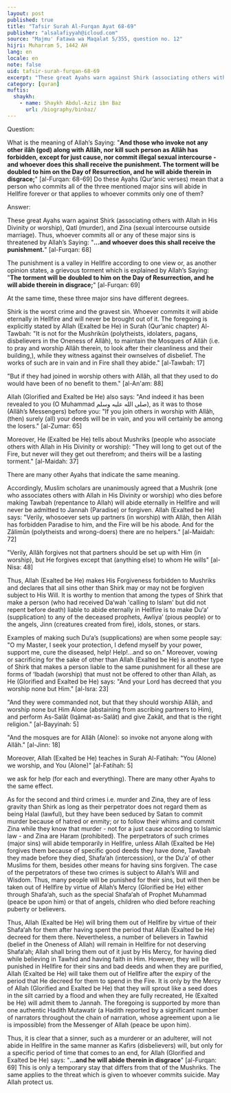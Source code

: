 ```yaml
---
layout: post
published: true
title: "Tafsir Surah Al-Furqan Ayat 68-69"
publisher: "alsalafiyyah@icloud.com"
source: "Majmu' Fatawa wa Maqalat 5/355, question no. 12"
hijri: Muharram 5, 1442 AH
lang: en
locale: en
note: false
uid: tafsir-surah-furqan-68-69
excerpt: "These great Ayahs warn against Shirk (associating others with Allah in His Divinity or worship), Qatl (murder), and Zina (sexual intercourse outside marriage). "
category: [quran]
muftis:
  shaykh: 
    - name: Shaykh Abdul-Aziz ibn Baz
      url: /biography/binbaz/
---
```


Question: 

What is the meaning of Allah’s Saying: "**And those who invoke not any other ilâh (god) along with Allâh, nor kill such person as Allâh has forbidden, except for just cause, nor commit illegal sexual intercourse - and whoever does this shall receive the punishment. The torment will be doubled to him on the Day of Resurrection, and he will abide therein in disgrace;**" [al-Furqan: 68-69] Do these Ayahs (Qur’anic verses) mean that a person who commits all of the three mentioned major sins will abide in Hellfire forever or that applies to whoever commits only one of them?

Answer:

These great Ayahs warn against Shirk (associating others with Allah in His Divinity or worship), Qatl (murder), and Zina (sexual intercourse outside marriage). Thus, whoever commits all or any of these major sins is threatened by Allah’s Saying: "**...and whoever does this shall receive the punishment.**" [al-Furqan: 68] 

The punishment is a valley in Hellfire according to one view or, as another opinion states, a grievous torment which is explained by Allah’s Saying: "**The torment will be doubled to him on the Day of Resurrection, and he will abide therein in disgrace;**" [al-Furqan: 69] 

At the same time, these three major sins have different degrees.

Shirk is the worst crime and the gravest sin. Whoever commits it will abide eternally in Hellfire and will never be brought out of it. The foregoing is explicitly stated by Allah (Exalted be He) in Surah (Qur’anic chapter) Al-Tawbah: "It is not for the Mushrikûn (polytheists, idolaters, pagans, disbelievers in the Oneness of Allâh), to maintain the Mosques of Allâh (i.e. to pray and worship Allâh therein, to look after their cleanliness and their building,), while they witness against their ownselves of disbelief. The works of such are in vain and in Fire shall they abide." [al-Tawbah: 17]

"But if they had joined in worship others with Allâh, all that they used to do would have been of no benefit to them." [al-An'am: 88] 

Allah (Glorified and Exalted be He) also says: "And indeed it has been revealed to you (O Muhammad صلى الله عليه وسلم), as it was to those (Allâh’s Messengers) before you: "If you join others in worship with Allâh, (then) surely (all) your deeds will be in vain, and you will certainly be among the losers." [al-Zumar: 65]

Moreover, He (Exalted be He) tells about Mushriks (people who associate others with Allah in His Divinity or worship): "They will long to get out of the Fire, but never will they get out therefrom; and theirs will be a lasting torment." [al-Maidah: 37]

There are many other Ayahs that indicate the same meaning.

Accordingly, Muslim scholars are unanimously agreed that a Mushrik (one who associates others with Allah in His Divinity or worship) who dies before making Tawbah (repentance to Allah) will abide eternally in Hellfire and will never be admitted to Jannah (Paradise) or forgiven. Allah (Exalted be He) says: "Verily, whosoever sets up partners (in worship) with Allâh, then Allâh has forbidden Paradise to him, and the Fire will be his abode. And for the Zâlimûn (polytheists and wrong-doers) there are no helpers." [al-Maidah: 72]

"Verily, Allâh forgives not that partners should be set up with Him (in worship), but He forgives except that (anything else) to whom He wills" [al-Nisa: 48]

Thus, Allah (Exalted be He) makes His Forgiveness forbidden to Mushriks and declares that all sins other than Shirk may or may not be forgiven subject to His Will. It is worthy to mention that among the types of Shirk that make a person (who had received Da‘wah 'calling to Islam' but did not repent before death) liable to abide eternally in Hellfire is to make Du‘a’ (supplication) to any of the deceased prophets, Awliya’ (pious people) or to the angels, Jinn (creatures created from fire), idols, stones, or stars.


Examples of making such Du‘a’s (supplications) are when some people say: "O my Master, I seek your protection, I defend myself by your power, support me, cure the diseased, help! Help!...and so on." Moreover, vowing or sacrificing for the sake of other than Allah (Exalted be He) is another type of Shirk that makes a person liable to the same punishment for all these are forms of ‘Ibadah (worship) that must not be offered to other than Allah, as He (Glorified and Exalted be He) says: "And your Lord has decreed that you worship none but Him." [al-Isra: 23]

"And they were commanded not, but that they should worship Allâh, and worship none but Him Alone (abstaining from ascribing partners to Him), and perform As-Salât (Iqâmat-as-Salât) and give Zakât, and that is the right religion." [al-Bayyinah: 5]

"And the mosques are for Allâh (Alone): so invoke not anyone along with Allâh." [al-Jinn: 18]

Moreover, Allah (Exalted be He) teaches in Surah Al-Fatihah: "You (Alone) we worship, and You (Alone)" [al-Fatihah: 5]

we ask for help (for each and everything). There are many other Ayahs to the same effect.

As for the second and third crimes i.e. murder and Zina, they are of less gravity than Shirk as long as their perpetrator does not regard them as being Halal (lawful), but they have been seduced by Satan to commit murder because of hatred or enmity; or to follow their whims and commit Zina while they know that murder - not for a just cause according to Islamic law - and Zina are Haram (prohibited). The perpetrators of such crimes (major sins) will abide temporarily in Hellfire, unless Allah (Exalted be He) forgives them because of specific good deeds they have done, Tawbah they made before they died, Shafa‘ah (intercession), or the Du‘a’ of other Muslims for them, besides other means for having sins forgiven. The case of the perpetrators of these two crimes is subject to Allah’s Will and Wisdom. Thus, many people will be punished for their sins, but will then be taken out of Hellfire by virtue of Allah’s Mercy (Glorified be He) either through Shafa‘ah, such as the special Shafa‘ah of Prophet Muhammad (peace be upon him) or that of angels, children who died before reaching puberty or believers. 

Thus, Allah (Exalted be He) will bring them out of Hellfire by virtue of their Shafa‘ah for them after having spent the period that Allah (Exalted be He) decreed for them there. Nevertheless, a number of believers in Tawhid (belief in the Oneness of Allah) will remain in Hellfire for not deserving Shafa‘ah; Allah shall bring them out of it just by His Mercy, for having died while believing in Tawhid and having faith in Him. However, they will be punished in Hellfire for their sins and bad deeds and when they are purified, Allah (Exalted be He) will take them out of Hellfire after the expiry of the period that He decreed for them to spend in the Fire. It is only by the Mercy of Allah (Glorified and Exalted be He) that they will sprout like a seed does in the silt carried by a flood and when they are fully recreated, He (Exalted be He) will admit them to Jannah. The foregoing is supported by more than one authentic Hadith Mutawatir (a Hadith reported by a significant number of narrators throughout the chain of narration, whose agreement upon a lie is impossible) from the Messenger of Allah (peace be upon him).

Thus, it is clear that a sinner, such as a murderer or an adulterer, will not abide in Hellfire in the same manner as Kafirs (disbelievers) will, but only for a specific period of time that comes to an end, for Allah (Glorified and Exalted be He) says: "**...and he will abide therein in disgrace**" [al-Furqan: 69] This is only a temporary stay that differs from that of the Mushriks. The same applies to the threat which is given to whoever commits suicide. May Allah protect us.

